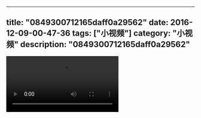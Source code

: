 
---
title: "0849300712165daff0a29562"
date: 2016-12-09-00-47-36
tags: ["小视频"]
category: "小视频"
description: "0849300712165daff0a29562"
---
<video src="http://ohtsqip0g.bkt.clouddn.com/0849300712165daff0a29562.mp4" controls="controls"></video>
